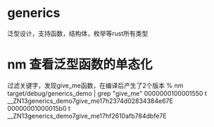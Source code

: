 # generics
泛型设计，支持函数，结构体，枚举等rust所有类型

# nm 查看泛型函数的单态化
过滤关键字，发现give_me函数，在编译后产生了2个版本
% nm target/debug/generics_demo | grep "give_me"
0000000100001550 t __ZN13generics_demo7give_me17h2374d02834384e67E
00000001000015b0 t __ZN13generics_demo7give_me17hf2610afb784dbfe7E
